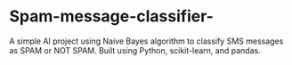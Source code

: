 # Spam-message-classifier-
A simple AI project using Naive Bayes algorithm to classify SMS messages as SPAM or NOT SPAM. Built using Python, scikit-learn, and pandas.
